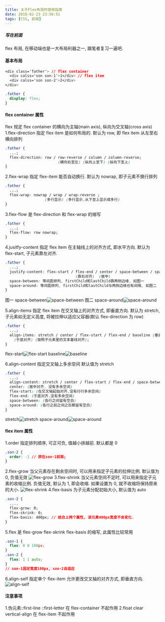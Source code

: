 ```yaml
---
title: 关于Flex布局的使用指南
date: 2018-02-23 23:56:51
tags: [CSS, 前端]
---
```


##### 写在前面

flex 布局, 在移动端也是一大布局利器之一, 跟笔者复习一遍吧.

#### 基本布局

```css
<div class='father'> // flex container
  <div calss='son son-1'>1</div> // flex item
  <div calss='son son-2'>2</div>
</div>

.father {
  display: flex;
}
```

#### flex container 属性

flex 规定 flex container 的横向为主轴(main axis), 纵向为交叉轴(cross axis)
1.flex-direction 指定 flex item 是如何布局的. 默认为 row, 即 flex item 从左至右横向排列

```css
.father {
  ...;
  flex-direction: row / row-reverse / column / column-reverse;
                        (横向右至左) (纵向上至下) (纵向下至上)
}
```

<!-- more -->

2.flex-wrap 指定 flex-item 能否自动换行. 默认为 nowrap, 即子元素不换行排列

```css
.father {
  ...;
  flex-wrap: nowrap / wrap / wrap-reverse ;
                  (多行显示) (多行显示,从下至上显示成多行)
}
```

3.flex-flow 是 flex-direction 和 flex-wrap 的缩写

```css
.father {
  ...;
  flex-flow: row nowrap;
}
```

4.jusitfy-content 指定 flex item 在主轴线上的对齐方式, 即水平方向. 默认为 flex-start, 子元素靠左对齐.

```css
.father {
  ...;
  justify-content: flex-start / flex-end / center / space-between / space-around;
                                (靠右对齐)  (居中)
  space-between: 等间距排列, firstChild和lastChild靠两侧边缘, 如图一
  space-around: 等间距排列, firstChild和lastChild与两侧边缘也有间隔, 如图二
}
```

图一 space-between![space-between](1_space-between.jpg)
图二 space-around![space-around](1_space-around.jpg)

5.align-items 指定 flex item 在交叉轴上的对齐方式, 即垂直方向. 默认为 stretch, 子元素如无定义高度, 将被拉伸以适应父容器(默认 flex-direction 为 row)

```css
.father {
  ...;
  align-items: stretch / center / flex-start / flex-end / baseline (垂直对齐) (在交叉轴起始对齐)
    (于底对齐) (按照子元素里的文本基线对齐);
}
```

flex-start![flex-start](2_flex-start.jpg)
baseline![baseline](2_baseline.jpg)

6.align-content 指定交叉轴上多余空间 默认值为 stretch

```css
.father {
  ...;
  align-content: stretch / center / flex-start / flex-end / space-between / space-around
  center: (居中对齐, 没有多余空间)
  flex-start: (在交叉轴起始对齐,没有行行多余空间)
  flex-end: (于底对齐,没有多余空间)
  space-between: (各行之间留有空白)
  space-around: (各行之前之间之后都留有空白)
}
```

stretch![stretch](3_stretch.jpg)
space-around![space-around](3_space-around.jpg)

#### flex item 属性

1.order 指定排列顺序, 可正可负, 值越小排越前. 默认都是 0

```css
.son-2 {
  order: -1 // 排在son-1前面;
}
```

2.flex-grow 当父元素存在剩余空间时, 可以用来指定子元素的拉伸比例. 默认值为 0, 负值无效
![flex-grow](4_flex-grow.jpg)
3.flex-shrink 当父元素空间不足时, 可以用来指定子元素的收缩比例. 负值无效, 默认为 1, 即会收缩.
如果设置为 0, 就不收缩将保持原来的大小.
![flex-shrink](5_flex-shrink.jpg)
4.flex-basis 为子元素分配初始大小, 默认值为 auto

```css
.son-2 {
  ...,
  flex-grow: 0;
  flex-skrink: 0;
  flex-basis: 400px; // 结合上两个属性, 该元素400px宽度不会变化.
}
```

5.flex 是 flex-grow flex-skrink flex-basis 的缩写, 此属性比较常用

```css
.son-1 {
  flex: 0 0 100px;
}
.son-2 {
  flex: 1 1 auto;
}
// son-1固定宽度100px, son-2自适应
```

6.align-self 指定单个 flex-item 允许更改交叉轴的对齐方式, 即垂直方向.
![align-self](6_align-self.jpg)

#### 注意事项

1.伪元素::first-line ::first-letter 在 flex-container 不起作用
2.float clear vertical-align 在 flex-item 不起作用
